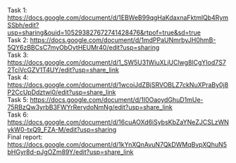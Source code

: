 Task 1: https://docs.google.com/document/d/1EBWeB99qgHaKdaxnaFktmlQb4RymSSbh/edit?usp=sharing&ouid=105293827672741428476&rtpof=true&sd=true   
Task 2: https://docs.google.com/document/d/1mdPPaUNmrbyJH0hmB-5QY6zBBCsC7myObOytHEUMr40/edit?usp=sharing   
Task 3: https://docs.google.com/document/d/1_SW5U31WiuXLjUClwg8lCgYIod7S72TciVcGZV1T4UY/edit?usp=share_link   
Task 4: https://docs.google.com/document/d/1wcoiJdZBjSRVOBLZ7ckNuXPraBy0j8P2CcUpDdztwi0/edit?usp=share_link   
Task 5: https://docs.google.com/document/d/1I0OaoydGhuD1mUe-75RBzQw3yrbB3FWYrRerydoNmNg/edit?usp=share_link   
Task 6: https://docs.google.com/document/d/16cuAOXd6iSybsKbZaYNeZJCSLzWNykW0-txQ9_FZA-M/edit?usp=sharing   
Final report: https://docs.google.com/document/d/1kYnXQnAvuN7QkDWMqBvpXQhuN5bHGyr8d-pJgOZm89Y/edit?usp=share_link    
